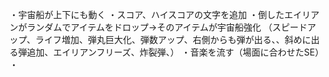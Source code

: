 ・宇宙船が上下にも動く
・スコア、ハイスコアの文字を追加
・倒したエイリアンがランダムでアイテムをドロップ→そのアイテムが宇宙船強化
    （スピードアップ、ライフ増加、弾丸巨大化、弾数アップ、右側からも弾が出る、、斜めに出る弾追加、エイリアンフリーズ、炸裂弾、）
・音楽を流す（場面に合わせたSE）
・
